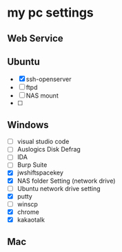 # my pc settings 

## Web Service

## Ubuntu
- [X] ssh-openserver
- [ ] ftpd
- [ ] NAS mount
- [ ] 

## Windows
* [ ] visual studio code
* [ ] Auslogics Disk Defrag
* [ ] IDA
* [ ] Burp Suite
* [X] jwshiftspacekey
* [X] NAS folder Setting (network drive)
* [ ] Ubuntu network drive setting
* [X] putty
* [ ] winscp
* [X] chrome 
* [X] kakaotalk

## Mac
